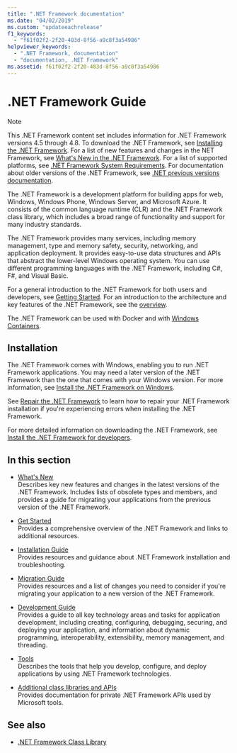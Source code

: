 ```yaml
---
title: ".NET Framework documentation"
ms.date: "04/02/2019"
ms.custom: "updateeachrelease"
f1_keywords: 
  - "f61f02f2-2f20-483d-8f56-a9c8f3a54986"
helpviewer_keywords: 
  - ".NET Framework, documentation"
  - "documentation, .NET Framework"
ms.assetid: f61f02f2-2f20-483d-8f56-a9c8f3a54986
---
```


# .NET Framework Guide

> [!NOTE]
> This .NET Framework content set includes information for .NET Framework versions 4.5 through 4.8. To download the .NET Framework, see [Installing the .NET Framework](./install/guide-for-developers.md). For a list of new features and changes in the NET Framework, see [What's New in the .NET Framework](./whats-new/index.md). For a list of supported platforms, see [.NET Framework System Requirements](./get-started/system-requirements.md). For documentation about older versions of the .NET Framework, see [.NET previous versions documentation](https://docs.microsoft.com/previous-versions/dotnet/).

The .NET Framework is a development platform for building apps for web, Windows, Windows Phone, Windows Server, and Microsoft Azure. It consists of the common language runtime (CLR) and the .NET Framework class library, which includes a broad range of functionality and support for many industry standards.

The .NET Framework provides many services, including memory management, type and memory safety, security, networking, and application deployment. It provides easy-to-use data structures and APIs that abstract the lower-level Windows operating system. You can use different programming languages with the .NET Framework, including C#, F#, and Visual Basic.

For a general introduction to the .NET Framework for both users and developers, see [Getting Started](./get-started/index.md). For an introduction to the architecture and key features of the .NET Framework, see the [overview](./get-started/overview.md).

The .NET Framework can be used with Docker and with [Windows Containers](/virtualization/windowscontainers/about/).

## Installation

The .NET Framework comes with Windows, enabling you to run .NET Framework applications. You may need a later version of the .NET Framework than the one that comes with your Windows version. For more information, see [Install the .NET Framework on Windows](./install/index.md).

See [Repair the .NET Framework](./install/repair.md) to learn how to repair your .NET Framework installation if you're experiencing errors when installing the .NET Framework.

For more detailed information on downloading the .NET Framework, see [Install the .NET Framework for developers](./install/guide-for-developers.md).

## In this section

* [What's New](./whats-new/index.md)  
Describes key new features and changes in the latest versions of the .NET Framework. Includes lists of obsolete types and members, and provides a guide for migrating your applications from the previous version of the .NET Framework.

* [Get Started](./get-started/index.md)  
Provides a comprehensive overview of the .NET Framework and links to additional resources.

* [Installation Guide](./install/index.md)  
Provides resources and guidance about .NET Framework installation and troubleshooting.

* [Migration Guide](./migration-guide/index.md)  
Provides resources and a list of changes you need to consider if you're migrating your application to a new version of the .NET Framework.

* [Development Guide](./development-guide.md)  
Provides a guide to all key technology areas and tasks for application development, including creating, configuring, debugging, securing, and deploying your application, and information about dynamic programming, interoperability, extensibility, memory management, and threading.

* [Tools](./tools/index.md)  
Describes the tools that help you develop, configure, and deploy applications by using .NET Framework technologies.

* [Additional class libraries and APIs](./additional-apis/index.md)  
Provides documentation for private .NET Framework APIs used by Microsoft tools.

## See also

* [.NET Framework Class Library](/dotnet/api/?view=netframework-4.8)
